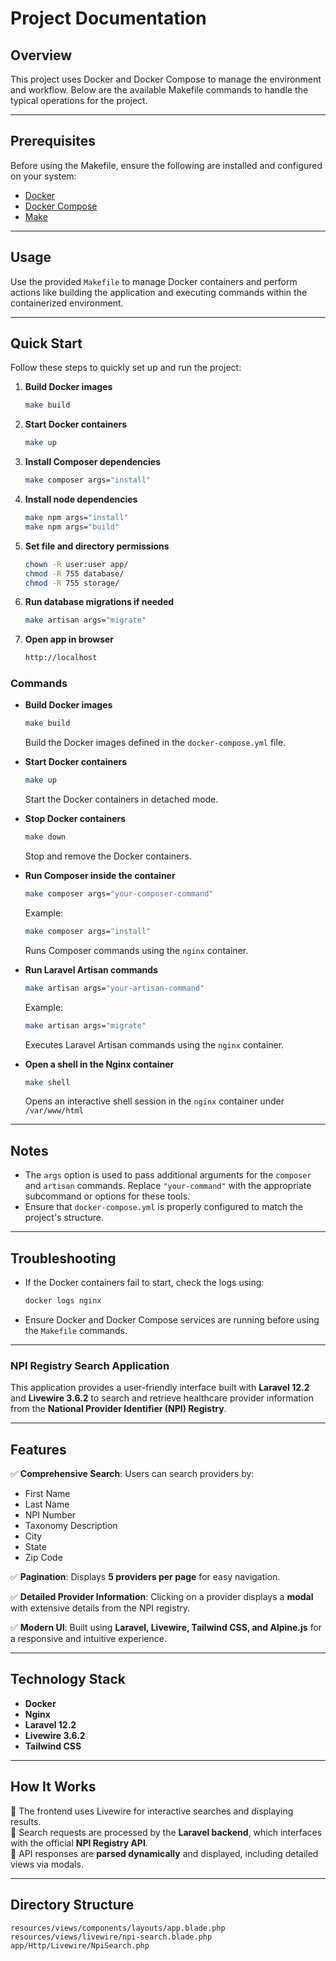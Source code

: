 # Project Documentation

## Overview

This project uses Docker and Docker Compose to manage the environment and workflow. Below are the available Makefile
commands to handle the typical operations for the project.

---

## Prerequisites

Before using the Makefile, ensure the following are installed and configured on your system:

- [Docker](https://docs.docker.com/get-docker/)
- [Docker Compose](https://docs.docker.com/compose/install/)
- [Make](https://www.gnu.org/software/make/)

---

## Usage

Use the provided `Makefile` to manage Docker containers and perform actions like building the application and executing commands within the containerized environment.


---

## Quick Start

Follow these steps to quickly set up and run the project:

1. **Build Docker images**
   ```bash
   make build
   ```

2. **Start Docker containers**
   ```bash
   make up
   ```

3. **Install Composer dependencies**
   ```bash
   make composer args="install"
   ```

4. **Install node dependencies**
   ```bash
   make npm args="install"
   make npm args="build"
   ```
   
5. **Set file and directory permissions**
   ```bash
   chown -R user:user app/
   chmod -R 755 database/
   chmod -R 755 storage/
   ```

6. **Run database migrations if needed**
   ```bash
   make artisan args="migrate"
   ```
7. **Open app in browser**
   ```bash
   http://localhost
   ```

### Commands

- **Build Docker images**
  ```bash
  make build
  ```
  Build the Docker images defined in the `docker-compose.yml` file.

- **Start Docker containers**
  ```bash
  make up
  ```
  Start the Docker containers in detached mode.

- **Stop Docker containers**
  ```bash
  make down
  ```
  Stop and remove the Docker containers.

- **Run Composer inside the container**
  ```bash
  make composer args="your-composer-command"
  ```
  Example:
  ```bash
  make composer args="install"
  ```
  Runs Composer commands using the `nginx` container.

- **Run Laravel Artisan commands**
  ```bash
  make artisan args="your-artisan-command"
  ```
  Example:
  ```bash
  make artisan args="migrate"
  ```
  Executes Laravel Artisan commands using the `nginx` container.

- **Open a shell in the Nginx container**
  ```bash
  make shell
  ```
  Opens an interactive shell session in the `nginx` container under `/var/www/html`

---
## Notes

- The `args` option is used to pass additional arguments for the `composer` and `artisan` commands. Replace
  `"your-command"` with the appropriate subcommand or options for these tools.
- Ensure that `docker-compose.yml` is properly configured to match the project's structure.

---

## Troubleshooting

- If the Docker containers fail to start, check the logs using:
  ```bash
  docker logs nginx
  ```
- Ensure Docker and Docker Compose services are running before using the `Makefile` commands.

---

### **NPI Registry Search Application**

This application provides a user-friendly interface built with **Laravel 12.2** and **Livewire 3.6.2** to search and retrieve healthcare provider information from the **National Provider Identifier (NPI) Registry**.

---

## **Features**

✅ **Comprehensive Search**: Users can search providers by:
- First Name
- Last Name
- NPI Number
- Taxonomy Description
- City
- State
- Zip Code

✅ **Pagination**: Displays **5 providers per page** for easy navigation.

✅ **Detailed Provider Information**: Clicking on a provider displays a **modal** with extensive details from the NPI registry.

✅ **Modern UI**: Built using **Laravel, Livewire, Tailwind CSS, and Alpine.js** for a responsive and intuitive experience.

---

## **Technology Stack**

- **Docker**
- **Nginx**
- **Laravel 12.2**
- **Livewire 3.6.2**
- **Tailwind CSS**
---

## **How It Works**

🔹 The frontend uses Livewire for interactive searches and displaying results.  
🔹 Search requests are processed by the **Laravel backend**, which interfaces with the official **NPI Registry API**.  
🔹 API responses are **parsed dynamically** and displayed, including detailed views via modals.

---

## **Directory Structure**

```
resources/views/components/layouts/app.blade.php
resources/views/livewire/npi-search.blade.php
app/Http/Livewire/NpiSearch.php
```